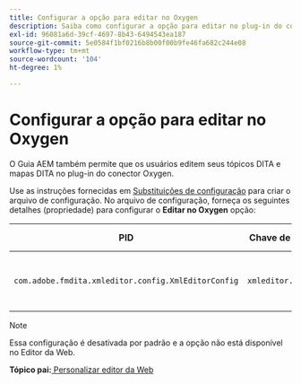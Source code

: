 ```yaml
---
title: Configurar a opção para editar no Oxygen
description: Saiba como configurar a opção para editar no plug-in do conector Oxygen.
exl-id: 96081a6d-39cf-4697-8b43-6494543ea187
source-git-commit: 5e0584f1bf0216b8b00f00b9fe46fa682c244e08
workflow-type: tm+mt
source-wordcount: '104'
ht-degree: 1%

---
```


# Configurar a opção para editar no Oxygen

O Guia AEM também permite que os usuários editem seus tópicos DITA e mapas DITA no plug-in do conector Oxygen.

Use as instruções fornecidas em [Substituições de configuração](download-install-additional-config-override.md#) para criar o arquivo de configuração. No arquivo de configuração, forneça os seguintes detalhes (propriedade) para configurar o **Editar no Oxygen** opção:



| PID | Chave de propriedade | Valor da propriedade |
|---|------------|--------------|
| `com.adobe.fmdita.xmleditor.config.XmlEditorConfig` | `xmleditor.editinoxygen` | Booleano \(true/false\). **Valor padrão**: falso |

>[!NOTE]
>
> Essa configuração é desativada por padrão e a opção não está disponível no Editor da Web.

**Tópico pai:**[ Personalizar editor da Web](conf-web-editor.md)
